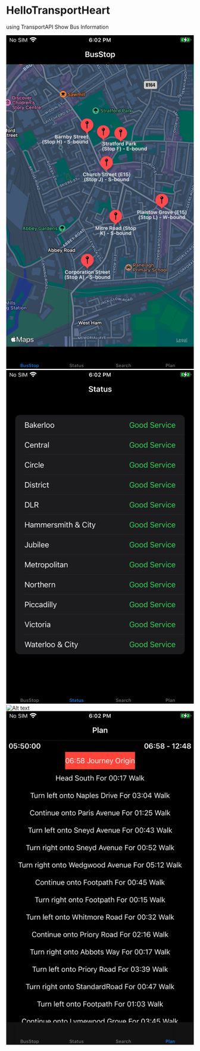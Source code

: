 # HelloTransportHeart
using TransportAPI Show Bus Information

![Alt text](https://github.com/williamliao/HelloTransportHeart/blob/main/ScreenShot/NearBy.PNG?raw=true "NearBy")
![Alt text](https://github.com/williamliao/HelloTransportHeart/blob/main/ScreenShot/Status.PNG?raw=true "NearBy")
![Alt text](https://github.com/williamliao/HelloTransportHeart/blob/main/ScreenShot/Search.PNG.PNG?raw=true "NearBy")
![Alt text](https://github.com/williamliao/HelloTransportHeart/blob/main/ScreenShot/%20Journey%20planner.PNG?raw=true "NearBy")
